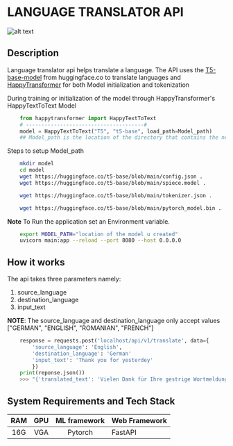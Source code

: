 # LANGUAGE TRANSLATOR API

![alt text](http://nyxcore.com/wp-content/uploads/2017/01/Mulang_Banner.jpg)

## Description

Language translator api helps translate a language.
The API uses the [T5-base-model](https://huggingface.co/t5-base) from huggingface.co to
translate languages and [HappyTransformer](https://happytransformer.com/text-to-text/) for both
Model initialization and tokenization

During training or initialization of the model through HappyTransformer's HappyTextToText Model

```python
    from happytransformer import HappyTextToText
    # --------------------------------------#
    model = HappyTextToText("T5", "t5-base", load_path=Model_path)
    ## Model_path is the location of the directory that contains the necessary files to form a model
```

Steps to setup Model_path

```bash
    mkdir model
    cd model
    wget https://huggingface.co/t5-base/blob/main/config.json .
    wget https://huggingface.co/t5-base/blob/main/spiece.model .

    wget https://huggingface.co/t5-base/blob/main/tokenizer.json .

    wget https://huggingface.co/t5-base/blob/main/pytorch_model.bin .

```

**Note** To Run the application set an Environment variable.

```bash
    export MODEL_PATH="location of the model u created"
    uvicorn main:app --reload --port 8080 --host 0.0.0.0
```

## How it works

The api takes three parameters namely:

1.  source_language
2.  destination_language
3.  input_text

**NOTE**: The source_language and destination_language only
accept values ["GERMAN", "ENGLISH", "ROMANIAN", "FRENCH"]

```python
    response = requests.post('localhost/api/v1/translate', data={
        'source_language': 'English',
        'destination_language': 'German'
        'input_text': 'Thank you for yesterdey'
        })
    print(reponse.json())
    >>> "{'translated_text': 'Vielen Dank für Ihre gestrige Wortmeldung'}"
```

## System Requirements and Tech Stack

| RAM | GPU | ML framework | Web Framework |
| :-: | :-: | :----------: | :------------ |
| 16G | VGA |   Pytorch    | FastAPI       |
